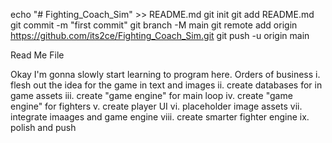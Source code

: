 echo "# Fighting_Coach_Sim" >> README.md
git init
git add README.md
git commit -m "first commit"
git branch -M main
git remote add origin https://github.com/its2ce/Fighting_Coach_Sim.git
git push -u origin main


Read Me File

Okay I'm gonna slowly start learning to program here. Orders of business
i. flesh out the idea for the game in text and images
ii. create databases for in game assets
iii. create "game engine" for main loop
iv. create "game engine" for fighters
v. create player UI
vi. placeholder image assets
vii. integrate imaages and game engine
viii. create smarter fighter engine
ix. polish and push
